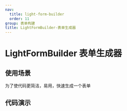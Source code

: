 ```yaml
---
nav:
  title: light-form-builder
  order: 11
group: 表单构建
title: LightFormBuilder-表单生成器
---
```


# LightFormBuilder 表单生成器

## 使用场景

为了使代码更简洁，易用，快速生成一个表单

## 代码演示

<code src='./demo' title='代码'></code>
